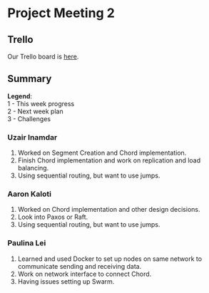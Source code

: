 # Project Meeting 2

## Trello

Our Trello board is [here](https://trello.com/b/a3BUi94O).

## Summary
**Legend**: <br>
1 - This week progress <br>
2 - Next week plan <br>
3 - Challenges <br>

### Uzair Inamdar
1. Worked on Segment Creation and Chord implementation.
2. Finish Chord implementation and work on replication and load balancing.
3. Using sequential routing, but want to use jumps.

### Aaron Kaloti
1. Worked on Chord implementation and other design decisions.
2. Look into Paxos or Raft.
3. Using sequential routing, but want to use jumps.

### Paulina Lei
1. Learned and used Docker to set up nodes on same network to communicate sending and receiving data.
2. Work on network interface to connect Chord.
3. Having issues setting up Swarm.
